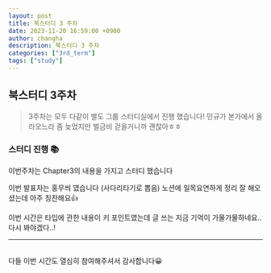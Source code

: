 ```yaml
---
layout: post
title: 북스터디 3 주차 
date: 2023-11-20 16:59:00 +0900
author: changha
description: 북스터디 3 주차 
categories: ["3rd_term"]
tags: ["study"]
---
```


## 북스터디 3주차 
> 3주차는 모두 다같이 별도 그룹 스터디실에서 진행 했습니다! 민규가 본가에서 올라오느라 좀 늦었지만 벌금비 걷을거니까 괜찮아ㅎㅎ 

### 스터디 진행 📚

이번주차는 Chapter3의 내용을 가지고 스터디 했습니다

이번 발표자는 홍무씌 였습니다 (사다리타기로 뽑음)
노션에 일목요연하게 정리 잘 해오셨는데 아주 칭찬해요👍

이번 시간은 타입에 관한 내용이 키 포인트였는데 
글 쓰는 지금 기억이 가물가물하네요.. 
다시 봐야겠다..!

- - -
<br>
다들 이번 시간도 열심히 참여해주셔서 감사합니다😀





